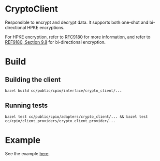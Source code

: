 # CryptoClient

Responsible to encrypt and decrypt data. It supports both one-shot and bi-directional HPKE
encryptions.

For HPKE encryption, refer to [RFC9180](https://www.rfc-editor.org/rfc/rfc9180.html) for more
information, and refer to
[REF9180, Section 9.8](https://www.rfc-editor.org/rfc/rfc9180.html#section-9.8) for bi-directional
encryption.

# Build

## Building the client

    bazel build cc/public/cpio/interface/crypto_client/...

## Running tests

    bazel test cc/public/cpio/adapters/crypto_client/... && bazel test cc/cpio/client_providers/crypto_client_provider/...

# Example

See the example [here](/cc/public/cpio/examples/crypto_client_test.cc).
